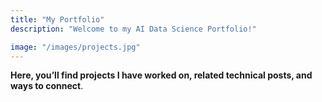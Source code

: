 ```yaml
---
title: "My Portfolio"
description: "Welcome to my AI Data Science Portfolio!"

image: "/images/projects.jpg"
---
```


**Here, you’ll find projects I have worked on, related technical posts, and ways to connect**.
